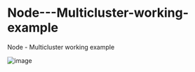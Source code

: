 # Node---Multicluster-working-example
Node - Multicluster working example



![image](https://user-images.githubusercontent.com/35912811/184494762-1553f8df-d4c0-4662-96c8-71ebd7e20b5f.png)
